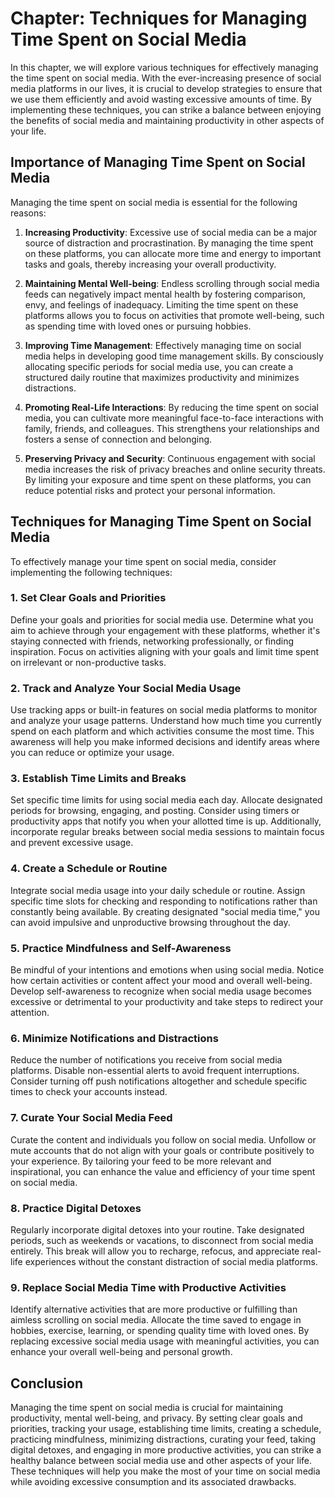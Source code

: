 Chapter: Techniques for Managing Time Spent on Social Media
===========================================================

In this chapter, we will explore various techniques for effectively managing the time spent on social media. With the ever-increasing presence of social media platforms in our lives, it is crucial to develop strategies to ensure that we use them efficiently and avoid wasting excessive amounts of time. By implementing these techniques, you can strike a balance between enjoying the benefits of social media and maintaining productivity in other aspects of your life.

Importance of Managing Time Spent on Social Media
-------------------------------------------------

Managing the time spent on social media is essential for the following reasons:

1. **Increasing Productivity**: Excessive use of social media can be a major source of distraction and procrastination. By managing the time spent on these platforms, you can allocate more time and energy to important tasks and goals, thereby increasing your overall productivity.

2. **Maintaining Mental Well-being**: Endless scrolling through social media feeds can negatively impact mental health by fostering comparison, envy, and feelings of inadequacy. Limiting the time spent on these platforms allows you to focus on activities that promote well-being, such as spending time with loved ones or pursuing hobbies.

3. **Improving Time Management**: Effectively managing time on social media helps in developing good time management skills. By consciously allocating specific periods for social media use, you can create a structured daily routine that maximizes productivity and minimizes distractions.

4. **Promoting Real-Life Interactions**: By reducing the time spent on social media, you can cultivate more meaningful face-to-face interactions with family, friends, and colleagues. This strengthens your relationships and fosters a sense of connection and belonging.

5. **Preserving Privacy and Security**: Continuous engagement with social media increases the risk of privacy breaches and online security threats. By limiting your exposure and time spent on these platforms, you can reduce potential risks and protect your personal information.

Techniques for Managing Time Spent on Social Media
--------------------------------------------------

To effectively manage your time spent on social media, consider implementing the following techniques:

### 1. **Set Clear Goals and Priorities**

Define your goals and priorities for social media use. Determine what you aim to achieve through your engagement with these platforms, whether it's staying connected with friends, networking professionally, or finding inspiration. Focus on activities aligning with your goals and limit time spent on irrelevant or non-productive tasks.

### 2. **Track and Analyze Your Social Media Usage**

Use tracking apps or built-in features on social media platforms to monitor and analyze your usage patterns. Understand how much time you currently spend on each platform and which activities consume the most time. This awareness will help you make informed decisions and identify areas where you can reduce or optimize your usage.

### 3. **Establish Time Limits and Breaks**

Set specific time limits for using social media each day. Allocate designated periods for browsing, engaging, and posting. Consider using timers or productivity apps that notify you when your allotted time is up. Additionally, incorporate regular breaks between social media sessions to maintain focus and prevent excessive usage.

### 4. **Create a Schedule or Routine**

Integrate social media usage into your daily schedule or routine. Assign specific time slots for checking and responding to notifications rather than constantly being available. By creating designated "social media time," you can avoid impulsive and unproductive browsing throughout the day.

### 5. **Practice Mindfulness and Self-Awareness**

Be mindful of your intentions and emotions when using social media. Notice how certain activities or content affect your mood and overall well-being. Develop self-awareness to recognize when social media usage becomes excessive or detrimental to your productivity and take steps to redirect your attention.

### 6. **Minimize Notifications and Distractions**

Reduce the number of notifications you receive from social media platforms. Disable non-essential alerts to avoid frequent interruptions. Consider turning off push notifications altogether and schedule specific times to check your accounts instead.

### 7. **Curate Your Social Media Feed**

Curate the content and individuals you follow on social media. Unfollow or mute accounts that do not align with your goals or contribute positively to your experience. By tailoring your feed to be more relevant and inspirational, you can enhance the value and efficiency of your time spent on social media.

### 8. **Practice Digital Detoxes**

Regularly incorporate digital detoxes into your routine. Take designated periods, such as weekends or vacations, to disconnect from social media entirely. This break will allow you to recharge, refocus, and appreciate real-life experiences without the constant distraction of social media platforms.

### 9. **Replace Social Media Time with Productive Activities**

Identify alternative activities that are more productive or fulfilling than aimless scrolling on social media. Allocate the time saved to engage in hobbies, exercise, learning, or spending quality time with loved ones. By replacing excessive social media usage with meaningful activities, you can enhance your overall well-being and personal growth.

Conclusion
----------

Managing the time spent on social media is crucial for maintaining productivity, mental well-being, and privacy. By setting clear goals and priorities, tracking your usage, establishing time limits, creating a schedule, practicing mindfulness, minimizing distractions, curating your feed, taking digital detoxes, and engaging in more productive activities, you can strike a healthy balance between social media use and other aspects of your life. These techniques will help you make the most of your time on social media while avoiding excessive consumption and its associated drawbacks.
